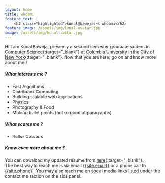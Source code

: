 ```yaml
---
layout: home
title: whoami
feature_text: |
    <h2 class="highlighted">kunal@baweja:~$ whoami</h2>
feature_image: /assets/img/kunal-avatar.jpg
image: /assets/img/kunal-avatar.jpg
---
```

Hi I am Kunal Baweja, presently a second semester graduate student in [Computer Science]({{site.columbia.cs}}){:target="_blank"} at [Columbia University in the City of New York]({{site.columbia.university}}){:target="_blank"}. Now that you are here, go on and know more about me !

##### What interests me ?
  * Fast Algorithms
  * Distributed Computing
  * Building scalable web applications
  * Physics
  * Photography & Food
  * Making bullet points (not so good at paragraphs)

##### What scares me ?
  * Roller Coasters

##### Know even more about me ?
You can download my updated resume from [here](https://github.com/bawejakunal/resume/blob/master/kunal-resume.pdf){:target="_blank"}.
<br/>
The best way to reach me is via email <a href="mailto:{{site.email}}">{{site.email}}</a> or a phone call to <a href="tel:{{site.phone}}">{{site.phone}}</a>. You may also reach me on social media links listed under the contact me section on the side panel.